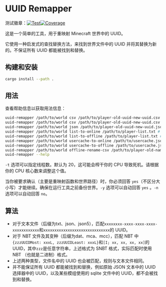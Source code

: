 # UUID Remapper

测试徽章：[![Test](https://github.com/CaveNightingale/uuid-remapper/actions/workflows/rust.yml/badge.svg)](https://github.com/CaveNightingale/uuid-remapper/actions/workflows/rust.yml)[![Coverage](https://coveralls.io/repos/github/CaveNightingale/uuid-remapper/badge.svg?branch=master)](https://coveralls.io/github/CaveNightingale/uuid-remapper?branch=master)

这是一个简单的工具，用于重映射 Minecraft 世界中的 UUID。

它使用一种启发式的查找替换方法，来找到世界文件中的 UUID 并将其替换为新的。不保证所有 UUID 都能被找到和替换。

## 构建和安装

```sh
cargo install --path .
```

## 用法

查看帮助信息以获取用法信息：

```sh
uuid-remapper /path/to/world csv /path/to/player-old-uuid-new-uuid.csv
uuid-remapper /path/to/world csv /path/to/player-old-uuid-new-uuid.csv
uuid-remapper /path/to/world json /path/to/player-old-uuid-new-uuid.json
uuid-remapper /path/to/world list-to-online /path/to/player-list.txt # 使用 Mojang API 获取新的 UUID
uuid-remapper /path/to/world list-to-offline /path/to/player-list.txt # 使用 Mojang API 获取旧的 UUID
uuid-remapper /path/to/world usercache-to-online /path/to/usercache.json # 与 list-to-online 相同，但使用服务器目录中的 usercache 文件格式作为输入（而不是一行一个玩家名称）
uuid-remapper /path/to/world usercache-to-offline /path/to/usercache.json # 与 list-to-offline 相同，但使用服务器目录中的 usercache 文件格式作为输入（而不是一行一个玩家名称）
uuid-remapper /path/to/world offline-rename-csv /path/to/player-old-name-new-name.csv
uuid-remapper --help
```

`-t` 选项可以指定线程数。默认为 20，这可能会榨干你的 CPU 导致死机。请根据你的 CPU 核心数来调整这个值。

当你被要求确认（主要是重映射函数和世界路径）时，你必须回答 `yes`（不区分大小写）才能继续。确保在运行工具之前备份世界。`-y` 选项可以自动回答 `yes` 。`-n` 选项可以自动回答 `no`。

## 算法
* 对于文本文件（后缀为txt、json、json5），匹配`xxxxxxxx-xxxx-xxxx-xxxx-xxxxxxxxxxxx`和`xxxxxxxxxxxxxxxxxxxxxxxxxxxxxx`的 UUID。
* 对于 NBT 文件及其变种（后缀为dat、mca、mcc），匹配 NBT 中`{zzzUUIDMost: xxxL, zzzUUIDLeast: xxxL}`和`[I; xx, xx, xx, xx]`的 UUID，其中`zzz`是任意字符串，上述格式为 SNBT 格式，实际匹配时使用 NBT （也就是二进制）格式。
* 上述两种类型，文件名中的 UUID 也会被匹配，规则与文本文件相同。
* 并不能保证所有 UUID 都能被找到和替换，例如原始 JSON 文本中的 UUID 选择器中的 UUID，以及某些模组使用的 sqlite 文件中的 UUID，都不会被找到和替换。
